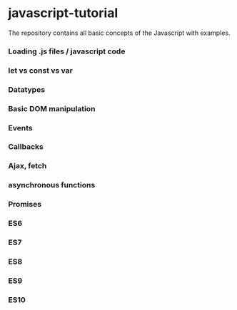 # javascript-tutorial

The repository contains all basic concepts of the Javascript with examples.  

### Loading .js files / javascript code 
### let vs const vs var 
### Datatypes 
### Basic DOM manipulation 
### Events 
### Callbacks
### Ajax, fetch
### asynchronous functions 
### Promises
### ES6 
### ES7
### ES8
### ES9 
### ES10
